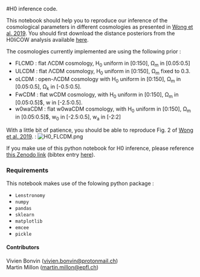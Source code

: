 #H0 inference code. 

This notebook should help you to reproduce our inference of the cosmological parameters in different cosmologies as presented in <a href="https://arxiv.org/abs/1907.04869">Wong et al. 2019</a>. You should first download the distance posteriors from the H0liCOW analysis available [here](../h0licow_distance_chains). 

The cosmologies currently implemented are using the following prior : 
* FLCMD : flat &Lambda;CDM cosmology, H<sub>0</sub> uniform in [0:150], &Omega;<sub>m</sub> in [0.05:0.5]
* ULCDM : flat &Lambda;CDM cosmology, H<sub>0</sub> uniform in [0:150], &Omega;<sub>m</sub> fixed to 0.3.
* oLCDM : open-&Lambda;CDM cosmology with H<sub>0</sub> uniform in [0:150], &Omega;<sub>m</sub>  in [0.05:0.5], &Omega;<sub>k</sub>  in [-0.5:0.5].
* FwCDM : flat wCDM cosmology, with H<sub>0</sub> uniform in [0:150], &Omega;<sub>m</sub> in [0.05:0.5]$, w in [-2.5:0.5].
* w0waCDM : flat w0waCDM cosmology, with H<sub>0</sub> uniform in [0:150], &Omega;<sub>m</sub>  in [0.05:0.5]$, w<sub>0</sub> in [-2.5:0.5], w<sub>a</sub> in [-2:2]

With a little bit of patience, you should be able to reproduce Fig. 2 of <a href="https://arxiv.org/abs/1907.04869">Wong et al. 2019</a>. : 
![H0_FLCDM.png](https://raw.githubusercontent.com/shsuyu/H0LiCOW-public/master/H0_inference_code/H0_FLCDM.png)


If you make use of this python notebook for H0 inference, please reference <a href="https://zenodo.org/record/3633035#.XjrsIhd7k0o">this Zenodo link</a> (bibtex entry <a href="https://zenodo.org/record/3633035/export/hx#.XjrsRhd7k0o">here</a>). 

### Requirements 
This notebook makes use of the folowing python package : 
 * `Lenstronomy` 
 * `numpy`
 * `pandas`
 * `sklearn`
 * `matplotlib`
 * `emcee`
 * `pickle`
 
 
 
#### Contributors
Vivien Bonvin (vivien.bonvin@protonmail.ch)  
Martin Millon (martin.millon@epfl.ch)